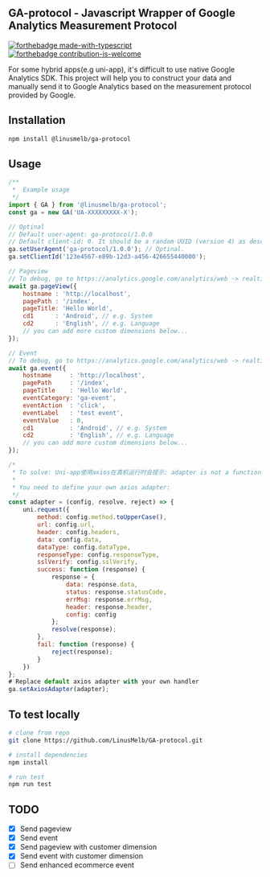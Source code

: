 ## GA-protocol - Javascript Wrapper of Google Analytics Measurement Protocol
[![forthebadge made-with-typescript](https://badgen.net/badge/Made%20with/Typescript/yellow)](https://www.typescriptlang.org/)
[![forthebadge contribution-is-welcome](https://badgen.net/badge/Contribution%20is/Welcome/green)](https://github.com/LinusMelb/GA-protocol)

For some hybrid apps(e.g uni-app), it's difficult to use native Google Analytics SDK. This project will help you to construct your data and manually send it to Google Analytics based on the measurement protocol provided by Google. 

## Installation
```bash
npm install @linusmelb/ga-protocol
```

## Usage 
```Javascript
/**
 *  Example usage
 */
import { GA } from '@linusmelb/ga-protocol';
const ga = new GA('UA-XXXXXXXXX-X');

// Optinal
// Default user-agent: ga-protocol/1.0.0
// Default client-id: 0. It should be a random UUID (version 4) as described in http://www.ietf.org/rfc/rfc4122.txt
ga.setUserAgent('ga-protocol/1.0.0'); // Optinal. 
ga.setClientId('123e4567-e89b-12d3-a456-426655440000');    

// Pageview 
// To debug, go to https://analytics.google.com/analytics/web -> realtime -> Content
await ga.pageView({
    hostname : 'http://localhost',
    pagePath : '/index',
    pageTitle: 'Hello World',
    cd1      : 'Android', // e.g. System
    cd2      : 'English', // e.g. Language
    // you can add more custom dimensions below... 
});

// Event 
// To debug, go to https://analytics.google.com/analytics/web -> realtime -> Events
await ga.event({
    hostname     : 'http://localhost',
    pagePath     : '/index',
    pageTitle    : 'Hello World',
    eventCategory: 'ga-event',
    eventAction  : 'click',
    eventLabel   : 'test event',
    eventValue   : 0,
    cd1          : 'Android', // e.g. System
    cd2          : 'English', // e.g. Language
    // you can add more custom dimensions below... 
});

/*
 * To solve: Uni-app使用axios在真机运行时会提示: adapter is not a function
 * 
 * You need to define your own axios adapter:
 */
const adapter = (config, resolve, reject) => {
    uni.request({
        method: config.method.toUpperCase(),
        url: config.url,
        header: config.headers,
        data: config.data,
        dataType: config.dataType,
        responseType: config.responseType,
        sslVerify: config.sslVerify,
        success: function (response) {
            response = {
                data: response.data,
                status: response.statusCode,
                errMsg: response.errMsg,
                header: response.header,
                config: config
            };
            resolve(response);
        },
        fail: function (response) {
            reject(response);
        }
    })
};
# Replace default axios adapter with your own handler
ga.setAxiosAdapter(adapter);
```

## To test locally
``` bash
# clone from repo
git clone https://github.com/LinusMelb/GA-protocol.git

# install dependencies
npm install

# run test
npm run test
```

## TODO
- [x] Send pageview
- [x] Send event
- [x] Send pageview with customer dimension 
- [x] Send event with customer dimension 
- [ ] Send enhanced ecommerce event
